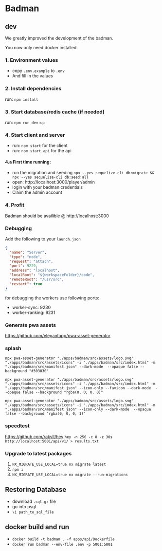 # Badman

## dev

We greatly improved the development of the badman.

You now only need docker installed.

### 1. Environment values

- copy `.env.example` to `.env`
- And fill in the values

### 2. Install dependencies

run: `npm install`

### 3. Start database/redis cache (if needed)

run: `npm run dev:up`

### 4. Start client and server

- run: `npm start` for the client
- run: `npm start api` for the api

#### 4.a First time running:

- run the migration and seeding `npx --yes sequelize-cli db:migrate && npx --yes sequelize-cli db:seed:all`
- open: http://localhost:3000/player/admin
- login with your badman credentials
- Claim the admin account

### 4. Profit

Badman should be availible @ http://localhost:3000

### Debugging

Add the following to your `launch.json`

```json
{
  "name": "Server",
  "type": "node",
  "request": "attach",
  "port": 9229,
  "address": "localhost",
  "localRoot": "${workspaceFolder}/code",
  "remoteRoot": "/usr/src",
  "restart": true
}
```

for debugging the workers use following ports:

- worker-sync: 9230
- worker-ranking: 9231

### Generate pwa assets

https://github.com/elegantapp/pwa-asset-generator

### splash

`npx pwa-asset-generator "./apps/badman/src/assets/logo.svg" "./apps/badman/src/assets/icons" -i "./apps/badman/src/index.html" -m "./apps/badman/src/manifest.json" --dark-mode  --opaque false --background "#303030"`

`npx pwa-asset-generator "./apps/badman/src/assets/logo.svg" "./apps/badman/src/assets/icons" -i "./apps/badman/src/index.html" -m "./apps/badman/src/manifest.json" --icon-only --favicon --dark-mode  --opaque false --background "rgba(0, 0, 0, 0)"`

`npx pwa-asset-generator "./apps/badman/src/assets/logo.svg" "./apps/badman/src/assets/icons" -i "./apps/badman/src/index.html" -m "./apps/badman/src/manifest.json" --icon-only --dark-mode  --opaque false --background "rgba(0, 0, 0, 1)"`

### speedtest

https://github.com/rakyll/hey
`hey -n 256 -c 8 -z 30s http://localhost:5001/api/v1/ > results.txt`

### Upgrade to latest packages

1. `NX_MIGRATE_USE_LOCAL=true nx migrate latest`
2. `npm i`
3. `NX_MIGRATE_USE_LOCAL=true nx migrate --run-migrations`


## Restoring Database
- download `.sql.gz` file
- go into psql
- `\i path_to_sql_file`

## docker build and run
- `docker build -t badman . -f apps/api/Dockerfile`
- `docker run badman --env-file .env -p 5001:5001`